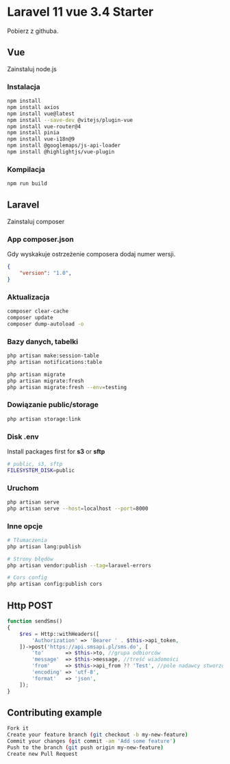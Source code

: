 # Laravel 11 vue 3.4 Starter

Pobierz z githuba.

## Vue

Zainstaluj node.js

### Instalacja

```sh
npm install
npm install axios
npm install vue@latest
npm install --save-dev @vitejs/plugin-vue
npm install vue-router@4
npm install pinia
npm install vue-i18n@9
npm install @googlemaps/js-api-loader
npm install @highlightjs/vue-plugin
```

### Kompilacja

```sh
npm run build
```

## Laravel

Zainstaluj composer

### App composer.json

Gdy wyskakuje ostrzeżenie composera dodaj numer wersji.

```json
{
    "version": "1.0",
}
```

### Aktualizacja

```sh
composer clear-cache
composer update
composer dump-autoload -o
```

### Bazy danych, tabelki

```sh
php artisan make:session-table
php artisan notifications:table

php artisan migrate
php artisan migrate:fresh
php artisan migrate:fresh --env=testing
```

### Dowiązanie public/storage

```sh
php artisan storage:link
```

### Disk .env

Install packages first for **s3** or **sftp**

```sh
# public, s3, sftp
FILESYSTEM_DISK=public
```

### Uruchom

```sh
php artisan serve
php artisan serve --host=localhost --port=8000
```

### Inne opcje

```sh
# Tłumaczenia
php artisan lang:publish

# Strony błędów
php artisan vendor:publish --tag=laravel-errors

# Cors config
php artisan config:publish cors
```

## Http POST

```php
function sendSms()
{
    $res = Http::withHeaders([
        'Authorization' => 'Bearer ' . $this->api_token,
    ])->post('https://api.smsapi.pl/sms.do', [
        'to'       => $this->to, //grupa odbiorców
        'message'  => $this->message, //treść wiadomości
        'from'     => $this->api_from ?? 'Test', //pole nadawcy stworzone w https://ssl.smsapi.pl/sms_settings/sendernames
        'encoding' => 'utf-8',
        'format'   => 'json',
    ]);
}
```

## Contributing example

```sh
Fork it
Create your feature branch (git checkout -b my-new-feature)
Commit your changes (git commit -am 'Add some feature')
Push to the branch (git push origin my-new-feature)
Create new Pull Request
```
